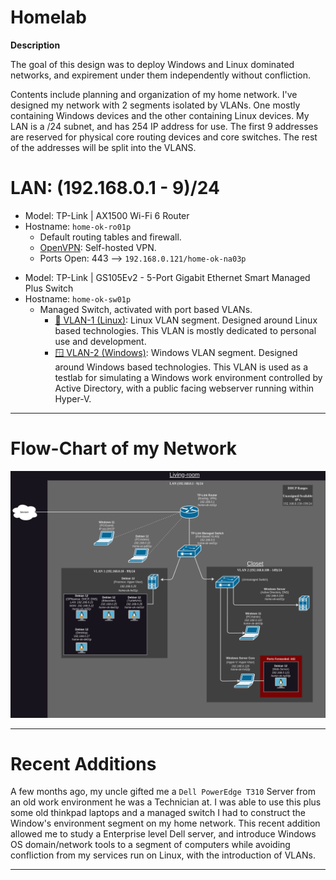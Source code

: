 # Homelab

**Description**

The goal of this design was to deploy Windows and Linux dominated networks, and expirement under them independently without confliction.

Contents include planning and organization of my home network. I've designed my network with 2 segments isolated by VLANs. One mostly containing Windows devices and the other containing Linux devices. My LAN is a /24 subnet, and has 254 IP address for use. The first 9 addresses are reserved for physical core routing devices and core switches. The rest of the addresses will be split into the VLANS.

# LAN: (192.168.0.1 - 9)/24

- Model: TP-Link | AX1500 Wi-Fi 6 Router
- Hostname: `home-ok-ro01p`
  - Default routing tables and firewall.
  - [OpenVPN](https://github.com/OpenVPN/openvpn): Self-hosted VPN.
  - Ports Open: 443 --> `192.168.0.121/home-ok-na03p`
>
- Model: TP-Link | GS105Ev2 - 5-Port Gigabit Ethernet Smart Managed Plus Switch
- Hostname: `home-ok-sw01p`
  - Managed Switch, activated with port based VLANs.
    - [🐧 VLAN-1 (Linux)](https://github.com/allenc125789/Homelab/blob/main/VLANs/Linux-VLAN.md#description): Linux VLAN segment. Designed around Linux based technologies. This VLAN is mostly dedicated to personal use and development.
    - [🪟 VLAN-2 (Windows)](https://github.com/allenc125789/Homelab/blob/main/VLANs/Windows-VLAN.md#description): Windows VLAN segment. Designed around Windows based technologies. This VLAN is used as a testlab for simulating a Windows work environment controlled by Active Directory, with a public facing webserver running within Hyper-V.
______________________________________________________________________________

# Flow-Chart of my Network

![Network flowchart.](https://github.com/allenc125789/Homelab/blob/main/images/Network-FlowChart.png)
______________________________________________________________________________

# Recent Additions

A few months ago, my uncle gifted me a `Dell PowerEdge T310` Server from an old work environment he was a Technician at. I was able to use this plus some old thinkpad laptops and a managed switch I had to construct the Window's environment segment on my home network. This recent addition allowed me to study a Enterprise level Dell server, and introduce Windows OS domain/network tools to a segment of computers while avoiding confliction from my services run on Linux, with the introduction of VLANs.
______________________________________________________________________________
